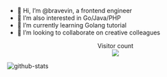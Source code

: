 - 👋 Hi, I’m @bravevin, a frontend engineer
- 👀 I’m also interested in Go/Java/PHP
- 🌱 I’m currently learning Golang tutorial
- 💞️ I’m looking to collaborate on creative colleagues


<p align="center">
  Visitor count<br>
  <img src="https://profile-counter.glitch.me/bravevin/count.svg?" /><br>
</p>

![github-stats](https://github-readme-stats.vercel.app/api?username=bravevin&show_icons=true&line_height=25&hide_title=true&theme=radical)
